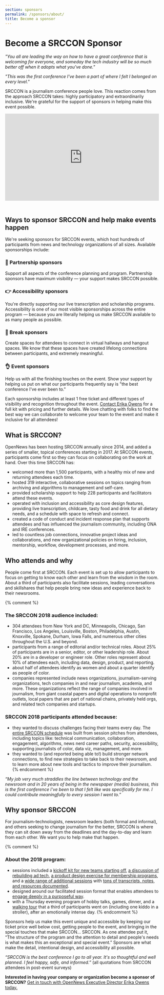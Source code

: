 ```yaml
---
section: sponsors
permalink: /sponsors/about/
title: Become a sponsor
---
```


# Become a SRCCON Sponsor

_"You all are leading the way on how to have a great conference that is welcoming for everyone, and someday the tech industry will be so much better off when it adopts what you've done."_ 

_"This was the first conference I've been a part of where I felt I belonged on every level."_ 

SRCCON is a journalism conference people love. This reaction comes from the approach SRCCON takes: highly participatory and extraordinarily inclusive. We're grateful for the support of sponsors in helping make this event possible.

<style>.embed-container { position: relative; padding-bottom: 56.25%; margin-bottom: 50px; height: 0; overflow: hidden; max-width: 100%; } .embed-container iframe, .embed-container object, .embed-container embed { position: absolute; top: 0; left: 0; width: 100%; height: 100%; }</style><div class='embed-container'><iframe src='https://player.vimeo.com/video/180221748' frameborder='0' webkitAllowFullScreen mozallowfullscreen allowFullScreen></iframe></div>


## Ways to sponsor SRCCON and help make events happen

We're seeking sponsors for SRCCON events, which host hundreds of participants from news and technology organizations of all sizes. Available sponsorships include:

### 🤝 Partnership sponsors
Support all aspects of the conference planning and program. Partnership sponsors have maximum visibility — your support makes SRCCON possible.

### 👉 Accessibility sponsors
You're directly supporting our live transcription and scholarship programs. Accessibility is one of our most visible sponsorships across the entire program — because you are literally helping us make SRCCON available to as many people as possible.

### 🙌 Break sponsors
Create spaces for attendees to connect in virtual hallways and hangout spaces. We know that these spaces have created lifelong connections between participants, and extremely meaningful.

### 👌 Event sponsors 
Help us with all the finishing touches on the event. Show your support by helping us put on what our participants frequently say is "the best conference I've ever been to."

Each sponsorship includes at least 1 free ticket and different types of visibility and recognition throughout the event. [Contact Erika Owens](mailto:erika@opennews.org) for a full kit with pricing and further details. We love chatting with folks to find the best way we can collaborate to welcome your team to the event and make it inclusive for all attendees!

## What is SRCCON?

OpenNews has been hosting SRCCON annually since 2014, and added a series of smaller, topical conferences starting in 2017. At SRCCON events, participants come first so they can focus on collaborating on the work at hand. Over this time SRCCON has:

- welcomed more than 1,500 participants, with a healthy mix of new and returning attendees each time.
- hosted 319 interactive, collaborative sessions on topics ranging from archiving and algorithms to management and self-care.
- provided scholarship support to help 228 participants and facilitators attend these events.
- operated with inclusion and accessibility as core design features, providing live transcription, childcare, tasty food and drink for all dietary needs, and a schedule with space to refresh and connect.
- created a code of conduct and incident response plan that supports attendees and has influenced the journalism community, including ONA and IRE conferences.
- led to countless job connections, innovative project ideas and collaborations, and new organizational policies on hiring, inclusion, mentorship, workflow, development processes, and more.

## Who attends and why

People come first at SRCCON. Each event is set up to allow participants to focus on getting to know each other and learn from the wisdom in the room. About a third of participants also facilitate sessions, leading conversations and skillshares that help people bring new ideas and experience back to their newsrooms. 

{% comment %}
### The SRCCON 2018 audience included:

- 304 attendees from New York and DC, Minneapolis, Chicago, San Francisco, Los Angeles, Louisville, Boston, Philadelphia, Austin, Knoxville, Spokane, Durham, Iowa Falls, and numerous other cities throughout the U.S. and beyond.
- participants from a range of editorial and/or technical roles. About 25% of participants are in a senior, editor, or other leadership role. About 20% are in a developer or engineer role. Other roles represent about 10% of attendees each, including data, design, product, and reporting.
- about half of attendees identify as women and about a quarter identify as people of color.
- companies represented include news organizations, journalism-serving organizations, tech companies in and near journalism, academia, and more. These organizations reflect the range of companies involved in journalism, from giant coastal papers and digital operations to nonprofit outlets, local papers that are part of national chains, privately held orgs, and related tech companies and startups.

### SRCCON 2018 participants attended because:

- they wanted to discuss challenges facing their teams every day. The [entire SRCCON schedule](https://2018.srccon.org/schedule) was built from session pitches from attendees, including topics like: technical communication, collaboration, engagement, algorithms, news nerd career paths, security, accessibility, supporting journalists of color, data viz, management, and more.
- they wanted to (and reported being able to!) build stronger network connections, to find new strategies to take back to their newsroom, and to learn more about new tools and tactics to improve their journalism.
{% endcomment %}

_“My job very much straddles the line between technology and the newsroom and in 20 years of being in the newspaper (media) business, this is the first conference I've been to that I felt like was specifically for me. I could contribute meaningfully to every session I went to.”_

## Why sponsor SRCCON

For journalism-technologists, newsroom leaders (both formal and informal), and others seeking to change journalism for the better, SRCCON is where they can sit down away from the deadlines and the day-to-day and learn from each other. We want you to help make that happen.

{% comment %}
### About the 2018 program:

- sessions included a [kickoff kit for new teams starting off](https://www.dropbox.com/s/i8nvfri3zh5jk8b/Kickoff%20Kit%20Packet.pdf?dl=0), [a discussion of rebuilding ad tech](https://docs.google.com/presentation/d/1_6Kp6eMFEvB9nPHtzyJxOdiJPMxYn1KEFdyCWYBpK6o/edit#slide=id.gc6fa3c898_0_0), [a product design exercise for membership programs](https://building.theatlantic.com/designing-a-membership-program-in-75-minutes-with-help-from-a-few-d20s-8b78bfc890f7), and a [wide range of additional sessions](https://2018.srccon.org/schedule) with [tons of transcripts, notes, and resources documented](https://2018.srccon.org/documentation/).
- designed around our facilitated session format that enables attendees to [engage deeply in a purposeful way](https://source.opennews.org/articles/srccon-great-conference-sessions/).
- with a Thursday evening program of hobby talks, games, dinner, and a [walking tour](https://2018.srccon.org/schedule/#_session-thursday-evening-1-walking-tour) that a third of participants went on (including one kiddo in a stroller), after an emotionally intense day.
{% endcomment %}

Sponsors help us make this event unique and accessible by keeping our ticket price well below cost, getting people to the event, and bringing in the special touches that make SRCCON… SRCCON. As one attendee put it, “The structure of the program and the attention to detail and people's needs is what makes this an exceptional and special event.” Sponsors are what make the detail, intentional design, and accessibility all possible.

_“SRCCON is the best conference I go to all year. It's so thoughtful and well planned. I feel happy, safe, and informed.”_ (all quotations from SRCCON attendees in post-event surveys)

**Interested in having your company or organization become a sponsor of SRCCON?** [Get in touch with OpenNews Executive Director Erika Owens today.](mailto:erika@opennews.org)
